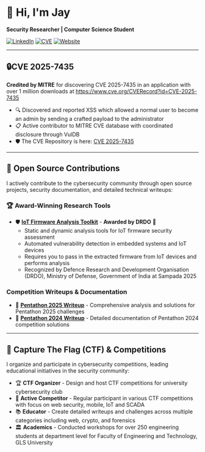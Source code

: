 # 👋 Hi, I'm Jay

**Security Researcher | Computer Science Student**

[![LinkedIn](https://img.shields.io/badge/LinkedIn-Connect-blue?style=flat-square&logo=linkedin)](https://www.linkedin.com/in/shah~jay/)
[![CVE](https://img.shields.io/badge/CVE-Contributor-red?style=flat-square)](https://www.cve.org/CVERecord?id=CVE-2025-7435)
[![Website](https://img.shields.io/badge/Website-Visit-green?style=flat-square&logo=google-chrome)](https://codebrics.com/)


---

## 🔒CVE 2025-7435

**Credited by MITRE** for discovering CVE 2025-7435 in an application with over 1 million downloads at https://www.cve.org/CVERecord?id=CVE-2025-7435

- 🔍 Discovered and reported XSS which allowed a normal user to become an admin by sending a crafted payload to the administrator
- 📋 Active contributor to MITRE CVE database with coordinated disclosure through VulDB
- 🛡️ The CVE Repository is here: [CVE 2025-7435](https://github.com/CodeBrics/lhc-php-resque-exploit)


---
## 🌟 Open Source Contributions

I actively contribute to the cybersecurity community through open source projects, security documentation, and detailed technical writeups:

### 🏆 Award-Winning Research Tools
- 🛡️ **[IoT Firmware Analysis Toolkit](https://github.com/CodeBrics/sampada-2025)** - **Awarded by DRDO** 🏅
  - Static and dynamic analysis tools for IoT firmware security assessment
  - Automated vulnerability detection in embedded systems and IoT devices
  - Requires you to pass in the extracted firmware from IoT devices and performs analysis 
  - Recognized by Defence Research and Development Organisation (DRDO), Ministry of Defense, Government of India at Sampada 2025

### Competition Writeups & Documentation
- 📝 **[Pentathon 2025 Writeup](https://github.com/yourusername/pentathon-2025-writeup)** - Comprehensive analysis and solutions for Pentathon 2025 challenges
- 📝 **[Pentathon 2024 Writeup](https://github.com/yourusername/pentathon-2024-writeup)** - Detailed documentation of Pentathon 2024 competition solutions
- ---

## 🚩 Capture The Flag (CTF) & Competitions

I organize and participate in cybersecurity competitions, leading educational initiatives in the security community:

- 🏆 **CTF Organizer** - Design and host CTF competitions for university cybersecurity club
- 🎯 **Active Competitor** - Regular participant in various CTF competitions with focus on web security, mobile, IoT and SCADA
- 📚 **Educator** - Create detailed writeups and challenges across multiple categories including web, crypto, and forensics
- 🏛️ **Academics** - Conducted workshops for over 250 engineering students at department level for Faculty of Engineering and Technology, GLS University

